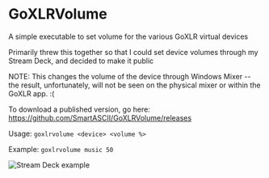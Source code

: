 # GoXLRVolume
A simple executable to set volume for the various GoXLR virtual devices

Primarily threw this together so that I could set device volumes through my Stream Deck, and decided to make it public

NOTE: This changes the volume of the device through Windows Mixer -- the result, unfortunately, will not be seen on the physical mixer or within the GoXLR app. :(

To download a published version, go here:
https://github.com/SmartASCII/GoXLRVolume/releases

Usage:
`goxlrvolume <device> <volume %>`

Example:
`goxlrvolume music 50`

![Stream Deck example](https://i.imgur.com/LCnqTva.png)
